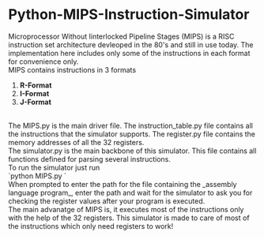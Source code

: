 # Python-MIPS-Instruction-Simulator
Microprocessor Without Iinterlocked Pipeline Stages (MIPS) is a RISC instruction set architecture devleoped in the 80's and still in use today. The implementation here includes only some of the instructions in each format for convenience only.<br />
MIPS contains instructions in 3 formats
  1. **R-Format**
  2. **I-Format**
  3. **J-Format**
<br />
The MIPS.py is the main driver file. The instruction_table.py file contains all the instructions that the simulator supports. The register.py file contains the memory addresses of all the 32 registers.<br />
The simulator.py is the main backbone of this simulator. This file contains all functions defined for parsing several instructions.<br />
To run the simulator just run<br />
`python MIPS.py
`<br />
When prompted to enter the path for the file containing the _assembly language program_, enter the path and wait for the simulator to ask you for checking the register values after your program is executed.<br />
The main advanatge of MIPS is, it executes most of the instructions only with the help of the 32 registers. This simulator is made to care of most of the instructions which only need registers to work!

